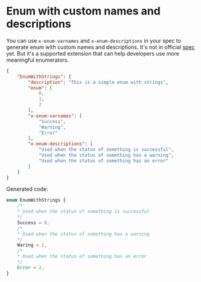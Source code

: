 # Enum with custom names and descriptions

You can use `x-enum-varnames` and `x-enum-descriptions` in your spec to generate enum with custom names and descriptions.
It's not in official [spec](https://github.com/OAI/OpenAPI-Specification/issues/681) yet. But it's a supported extension
that can help developers use more meaningful enumerators.

```json
{
    "EnumWithStrings": {
        "description": "This is a simple enum with strings",
        "enum": [
            0,
            1,
            2
        ],
        "x-enum-varnames": [
            "Success",
            "Warning",
            "Error"
        ],
        "x-enum-descriptions": [
            "Used when the status of something is successful",
            "Used when the status of something has a warning",
            "Used when the status of something has an error"
        ]
    }
}
```

Generated code:

```typescript
enum EnumWithStrings {
    /*
    * Used when the status of something is successful
    */
    Success = 0,
    /*
    * Used when the status of something has a warning
    */
    Waring = 1,
    /*
    * Used when the status of something has an error
    */
    Error = 2,
}
```
